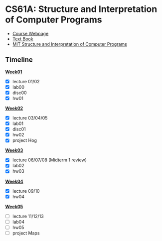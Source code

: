 # CS61A: Structure and Interpretation of Computer Programs
 - [Course Webpage](https://inst.eecs.berkeley.edu/~cs61a/fa18/)
 - [Text Book](http://composingprograms.com/)
 - [MIT Structure and Interpretation of Computer Programs](https://web.mit.edu/6.001/6.037/sicp.pdf)
 
 ## Timeline
 **[Week01](https://github.com/sscheng25/CS61A/tree/main/week01)**
  - [x] lecture 01/02
  - [x] lab00
  - [x] disc00
  - [x] hw01
 
 **[Week02](https://github.com/sscheng25/CS61A/tree/main/week02)**
  - [x] lecture 03/04/05
  - [x] lab01
  - [x] disc01
  - [x] hw02
  - [x] project Hog

 **[Week03](https://github.com/sscheng25/CS61A/tree/main/week03)**
  - [x] lecture 06/07/08 (Midterm 1 review)
  - [x] lab02
  - [x] hw03

 **[Week04](https://github.com/sscheng25/CS61A/tree/main/week04)**
  - [x] lecture 09/10
  - [x] hw04

 **[Week05](https://github.com/sscheng25/CS61A/tree/main/week05)**
  - [ ] lecture 11/12/13
  - [ ] lab04
  - [ ] hw05
  - [ ] project Maps